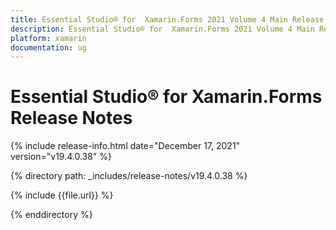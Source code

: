 ```yaml
---
title: Essential Studio® for  Xamarin.Forms 2021 Volume 4 Main Release Notes  
description: Essential Studio® for  Xamarin.Forms 2021 Volume 4 Main Release Notes  
platform: xamarin
documentation: ug
---
```


# Essential Studio® for  Xamarin.Forms  Release Notes  

{% include release-info.html date="December 17, 2021"  version="v19.4.0.38" %} 


{% directory path: _includes/release-notes/v19.4.0.38 %}

{% include {{file.url}} %}

{% enddirectory %}